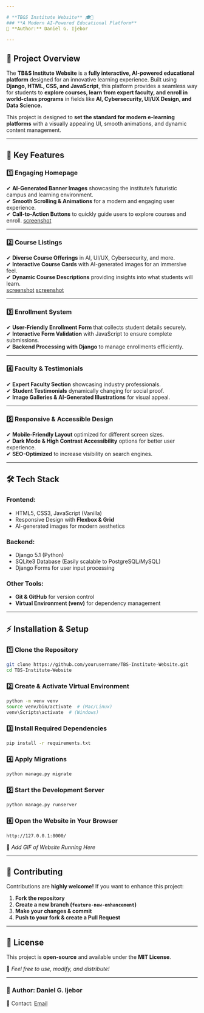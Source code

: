 ```yaml
---

# **TB&S Institute Website** 🎓🚀  
### **A Modern AI-Powered Educational Platform**  
📍 **Author:** Daniel G. Ijebor  

---
```


## 🌟 **Project Overview**  
The **TB&S Institute Website** is a **fully interactive, AI-powered educational platform** designed for an innovative learning experience. Built using **Django, HTML, CSS, and JavaScript**, this platform provides a seamless way for students to **explore courses, learn from expert faculty, and enroll in world-class programs** in fields like **AI, Cybersecurity, UI/UX Design, and Data Science.**  

This project is designed to **set the standard for modern e-learning platforms** with a visually appealing UI, smooth animations, and dynamic content management.  

---

## 📌 **Key Features**  

### **1️⃣ Engaging Homepage**  
✔ **AI-Generated Banner Images** showcasing the institute’s futuristic campus and learning environment.  
✔ **Smooth Scrolling & Animations** for a modern and engaging user experience.  
✔ **Call-to-Action Buttons** to quickly guide users to explore courses and enroll. 
[screenshot](file:///C:/Users/ijebo/Downloads/Screenshot%202025-03-09%20225159.png) 



---

### **2️⃣ Course Listings**  
✔ **Diverse Course Offerings** in AI, UI/UX, Cybersecurity, and more.  
✔ **Interactive Course Cards** with AI-generated images for an immersive feel.  
✔ **Dynamic Course Descriptions** providing insights into what students will learn.  
[screenshot](file:///C:/Users/ijebo/Downloads/Screenshot%202025-03-09%20225223.png)
[screenshot](file:///C:/Users/ijebo/Downloads/Screenshot%202025-03-09%20225248.png)

---

### **3️⃣ Enrollment System**  
✔ **User-Friendly Enrollment Form** that collects student details securely.  
✔ **Interactive Form Validation** with JavaScript to ensure complete submissions.  
✔ **Backend Processing with Django** to manage enrollments efficiently.  


---

### **4️⃣ Faculty & Testimonials**  
✔ **Expert Faculty Section** showcasing industry professionals.  
✔ **Student Testimonials** dynamically changing for social proof.  
✔ **Image Galleries & AI-Generated Illustrations** for visual appeal.  


---

### **5️⃣ Responsive & Accessible Design**  
✔ **Mobile-Friendly Layout** optimized for different screen sizes.  
✔ **Dark Mode & High Contrast Accessibility** options for better user experience.  
✔ **SEO-Optimized** to increase visibility on search engines.  


---

## 🛠 **Tech Stack**  

### **Frontend:**  
- HTML5, CSS3, JavaScript (Vanilla)  
- Responsive Design with **Flexbox & Grid**  
- AI-generated images for modern aesthetics  

### **Backend:**  
- Django 5.1 (Python)  
- SQLite3 Database (Easily scalable to PostgreSQL/MySQL)  
- Django Forms for user input processing  

### **Other Tools:**  
- **Git & GitHub** for version control  
- **Virtual Environment (venv)** for dependency management  

---

## ⚡ **Installation & Setup**  

### **1️⃣ Clone the Repository**  
```bash
git clone https://github.com/yourusername/TBS-Institute-Website.git
cd TBS-Institute-Website
```

### **2️⃣ Create & Activate Virtual Environment**  
```bash
python -m venv venv
source venv/bin/activate  # (Mac/Linux)
venv\Scripts\activate  # (Windows)
```

### **3️⃣ Install Required Dependencies**  
```bash
pip install -r requirements.txt
```

### **4️⃣ Apply Migrations**  
```bash
python manage.py migrate
```

### **5️⃣ Start the Development Server**  
```bash
python manage.py runserver
```

### **6️⃣ Open the Website in Your Browser**  
```
http://127.0.0.1:8000/
```

📸 *Add GIF of Website Running Here*  

---

## 🤝 **Contributing**  
Contributions are **highly welcome!** If you want to enhance this project:  
1. **Fork the repository**  
2. **Create a new branch (`feature-new-enhancement`)**  
3. **Make your changes & commit**  
4. **Push to your fork & create a Pull Request**  

---

## 📜 **License**  
This project is **open-source** and available under the **MIT License**.  

📌 *Feel free to use, modify, and distribute!*  

---

### **🌟 Author: Daniel G. Ijebor**  
📧 Contact: [Email](dannyinjebor@gmail.com)  
